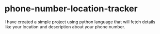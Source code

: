 # phone-number-location-tracker
I have created a simple project using python language that will fetch details like your location and description about your phone number.
